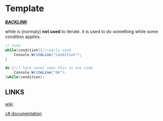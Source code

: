 # Template
[*__BACKLINK__*](../README.md)

while is (normaly) __not used__ to iterate.
it is used to do something while some condition applies.

```cs
// todo
while(condition){//rearly used
    Console.WriteLine("condition");
}

do {//i have never seen this in any code
    Console.WriteLine("do");
}while(condition);
```

## LINKS

[wiki]()

[c# documentation]()